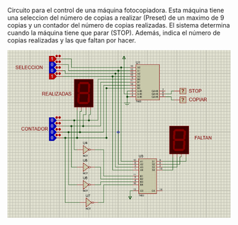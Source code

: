 Circuito para el control de una máquina fotocopiadora.
Esta máquina tiene una seleccion del número de copias a realizar (Preset)
de un maximo de 9 copias y un contador del número de copias realizadas.
El sistema determina cuando la máquina tiene que parar (STOP).
Además, indica el número de copias realizadas y las que faltan por hacer.

![alt tex](./Circuito.PNG)